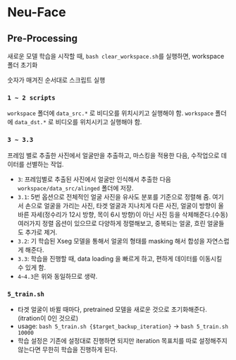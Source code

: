 # Neu-Face

## Pre-Processing

새로운 모델 학습을 시작할 때, `bash clear_workspace.sh`를 실행하면, workspace 폴더 초기화

숫자가 매겨진 순서대로 스크립트 실행

### `1 ~ 2 scripts`

`workspace` 폴더에 `data_src.*` 로 비디오를 위치시키고 실행해야 함.
`workspace` 폴더에 `data_dst.*` 로 비디오를 위치시키고 실행해야 함.

### `3 ~ 3.3`

프레임 별로 추출한 사진에서 얼굴만을 추출하고, 마스킹을 적용한 다음, 수작업으로 데이터를 선별하는 작업.

- `3`: 프레임별로 추출된 사진에서 얼굴만 인식해서 추출한 다음 `workspace/data_src/alinged` 폴더에 저장.
- `3.1`: 5번 옵션으로 전체적인 얼굴 사진을 유사도 분포를 기준으로 정렬해 줌. 여기서 손으로 얼굴을 가리는 사진, 타겟 얼굴과 지나치게 다른 사진, 얼굴이 방향이 올바른 자세(정수리가 12시 방향, 목이 6시 방향)이 아닌 사진 등을 삭제해준다.(수동) 여러가지 정렬 옵션이 있으므로 다양하게 정렬해보고, 중복되는 얼굴, 흐린 얼굴들도 추가로 제거.
- `3.2`: 기 학습된 Xseg 모델을 통해서 얼굴의 형태를 masking 해서 합성을 자연스럽게 해준다.
- `3.3`: 학습을 진행할 때, data loading 을 빠르게 하고, 편하게 데이터를 이동시킬 수 있게 함.
- `4~4.3`은 위와 동일하므로 생략.

### `5_train.sh`

- 타겟 얼굴이 바뀔 때마다, pretrained 모델을 새로운 것으로 초기화해준다.(itration이 0인 것으로)
- usage: `bash 5_train.sh {$target_backup_iteration}` -> `bash 5_train.sh 10000`
- 학습 설정은 기존에 설정대로 진행하면 되지만 iteration 목표치를 따로 설정해주지 않는다면 무한히 학습을 진행하게 된다.
